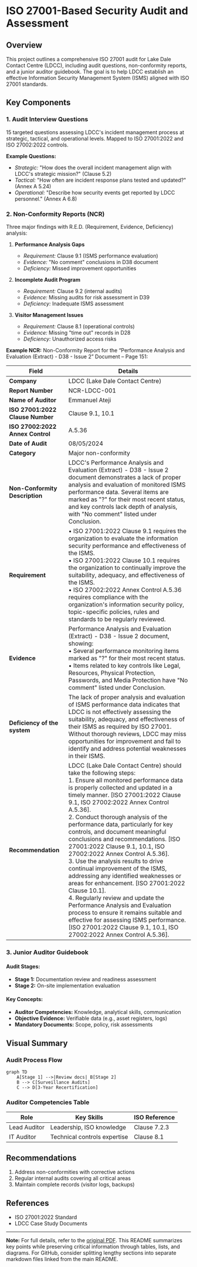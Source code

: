 #  ISO 27001-Based Security Audit and Assessment

## Overview
This project outlines a comprehensive ISO 27001 audit for Lake Dale Contact Centre (LDCC), including audit questions, non-conformity reports, and a junior auditor guidebook. The goal is to help LDCC establish an effective Information Security Management System (ISMS) aligned with ISO 27001 standards.

## Key Components

### 1. Audit Interview Questions
15 targeted questions assessing LDCC's incident management process at strategic, tactical, and operational levels. Mapped to ISO 27001:2022 and ISO 27002:2022 controls.

**Example Questions:**
- *Strategic:* "How does the overall incident management align with LDCC's strategic mission?" (Clause 5.2)
- *Tactical:* "How often are incident response plans tested and updated?" (Annex A 5.24)
- *Operational:* "Describe how security events get reported by LDCC personnel." (Annex A 6.8)

### 2. Non-Conformity Reports (NCR)
Three major findings with R.E.D. (Requirement, Evidence, Deficiency) analysis:

1. **Performance Analysis Gaps**  
   - *Requirement:* Clause 9.1 (ISMS performance evaluation)  
   - *Evidence:* "No comment" conclusions in D38 document  
   - *Deficiency:* Missed improvement opportunities  

2. **Incomplete Audit Program**  
   - *Requirement:* Clause 9.2 (internal audits)  
   - *Evidence:* Missing audits for risk assessment in D39  
   - *Deficiency:* Inadequate ISMS assessment  

3. **Visitor Management Issues**  
   - *Requirement:* Clause 8.1 (operational controls)  
   - *Evidence:* Missing "time out" records in D28  
   - *Deficiency:* Unauthorized access risks
     
**Example NCR:**
Non-Conformity Report for the “Performance Analysis and Evaluation (Extract) - D38 - Issue 2” Document – Page 151:

| Field | Details |
| ----- | ------- |
| **Company** | LDCC (Lake Dale Contact Centre) |
| **Report Number** | NCR-LDCC-001 |
| **Name of Auditor** | Emmanuel Ateji |
| **ISO 27001:2022 Clause Number** | Clause 9.1, 10.1 |
| **ISO 27002:2022 Annex Control** | A.5.36 |
| **Date of Audit** | 08/05/2024 |
| **Category** | Major non-conformity |
| **Non-Conformity Description** | LDCC's Performance Analysis and Evaluation (Extract) - D38 - Issue 2 document demonstrates a lack of proper analysis and evaluation of monitored ISMS performance data. Several items are marked as "?" for their most recent status, and key controls lack depth of analysis, with "No comment" listed under Conclusion. |
| **Requirement** | • ISO 27001:2022 Clause 9.1 requires the organization to evaluate the information security performance and effectiveness of the ISMS.<br>• ISO 27001:2022 Clause 10.1 requires the organization to continually improve the suitability, adequacy, and effectiveness of the ISMS.<br>• ISO 27002:2022 Annex Control A.5.36 requires compliance with the organization's information security policy, topic-specific policies, rules and standards to be regularly reviewed. |
| **Evidence** | Performance Analysis and Evaluation (Extract) - D38 - Issue 2 document, showing:<br>• Several performance monitoring items marked as "?" for their most recent status.<br>• Items related to key controls like Legal, Resources, Physical Protection, Passwords, and Media Protection have "No comment" listed under Conclusion. |
| **Deficiency of the system** | The lack of proper analysis and evaluation of ISMS performance data indicates that LDCC is not effectively assessing the suitability, adequacy, and effectiveness of their ISMS as required by ISO 27001. Without thorough reviews, LDCC may miss opportunities for improvement and fail to identify and address potential weaknesses in their ISMS. |
| **Recommendation** | LDCC (Lake Dale Contact Centre) should take the following steps:<br>1. Ensure all monitored performance data is properly collected and updated in a timely manner. [ISO 27001:2022 Clause 9.1, ISO 27002:2022 Annex Control A.5.36].<br>2. Conduct thorough analysis of the performance data, particularly for key controls, and document meaningful conclusions and recommendations. [ISO 27001:2022 Clause 9.1, 10.1, ISO 27002:2022 Annex Control A.5.36].<br>3. Use the analysis results to drive continual improvement of the ISMS, addressing any identified weaknesses or areas for enhancement. [ISO 27001:2022 Clause 10.1].<br>4. Regularly review and update the Performance Analysis and Evaluation process to ensure it remains suitable and effective for assessing ISMS performance. [ISO 27001:2022 Clause 9.1, 10.1, ISO 27002:2022 Annex Control A.5.36]. |
     
### 3. Junior Auditor Guidebook
#### Audit Stages:
- **Stage 1:** Documentation review and readiness assessment  
- **Stage 2:** On-site implementation evaluation  

#### Key Concepts:
- **Auditor Competencies:** Knowledge, analytical skills, communication  
- **Objective Evidence:** Verifiable data (e.g., asset registers, logs)  
- **Mandatory Documents:** Scope, policy, risk assessments  

## Visual Summary
### Audit Process Flow
```mermaid
graph TD
    A[Stage 1] -->|Review docs| B[Stage 2]
    B --> C[Surveillance Audits]
    C --> D[3-Year Recertification]
```

### Auditor Competencies Table
| Role | Key Skills | ISO Reference |
|------|-----------|---------------|
| Lead Auditor | Leadership, ISO knowledge | Clause 7.2.3 |
| IT Auditor | Technical controls expertise | Clause 8.1 |

## Recommendations
1. Address non-conformities with corrective actions  
2. Regular internal audits covering all critical areas  
3. Maintain complete records (visitor logs, backups)  

## References
- ISO 27001:2022 Standard  
- LDCC Case Study Documents  

---

**Note:** For full details, refer to the [original PDF](33043543_Emmanuel_SBSAAA_2024.pdf). This README summarizes key points while preserving critical information through tables, lists, and diagrams. For GitHub, consider splitting lengthy sections into separate markdown files linked from the main README.
